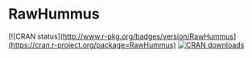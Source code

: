 # RawHummus

[![CRAN status](http://www.r-pkg.org/badges/version/RawHummus](https://cran.r-project.org/package=RawHummus)
[![CRAN downloads](http://cranlogs.r-pkg.org/badges/grand-total/RawHummus)](https://cran.r-project.org/package=RawHummus)
